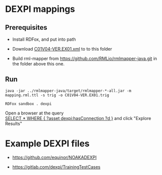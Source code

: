 # DEXPI mappings

## Prerequisites
* Install RDFox, and put into path

* Download [C01V04-VER.EX01.xml](https://gitlab.com/dexpi/TrainingTestCases/-/blob/1d87438391911ce06c7c6c84a6063e45f7f4a3a1/dexpi%201.3/example%20pids/C01%20DEXPI%20Reference%20P&ID/C01V04-VER.EX01.xml) to  to this folder

* Build rml-mapper from https://github.com/RMLio/rmlmapper-java.git in the folder above this one.


## Run 
```
java -jar ../rmlmapper-java/target/rmlmapper-*-all.jar -m mapping.rml.ttl -s trig -o C01V04-VER.EX01.trig
``` 

```
RDFox sandbox . dexpi
```

Open a browser at the query  
[SELECT * WHERE {  ?asset dexpi:hasConnection ?d  }](http://localhost:12110/console/test?query=SELECT%20%2A%20WHERE%20%7B%20%20%3Fasset%20dexpi%3AhasConnection%20%3Fd%20%20%7D) and click "Explore Results"

# Example DEXPI files

* https://github.com/equinor/NOAKADEXPI

* https://gitlab.com/dexpi/TrainingTestCases